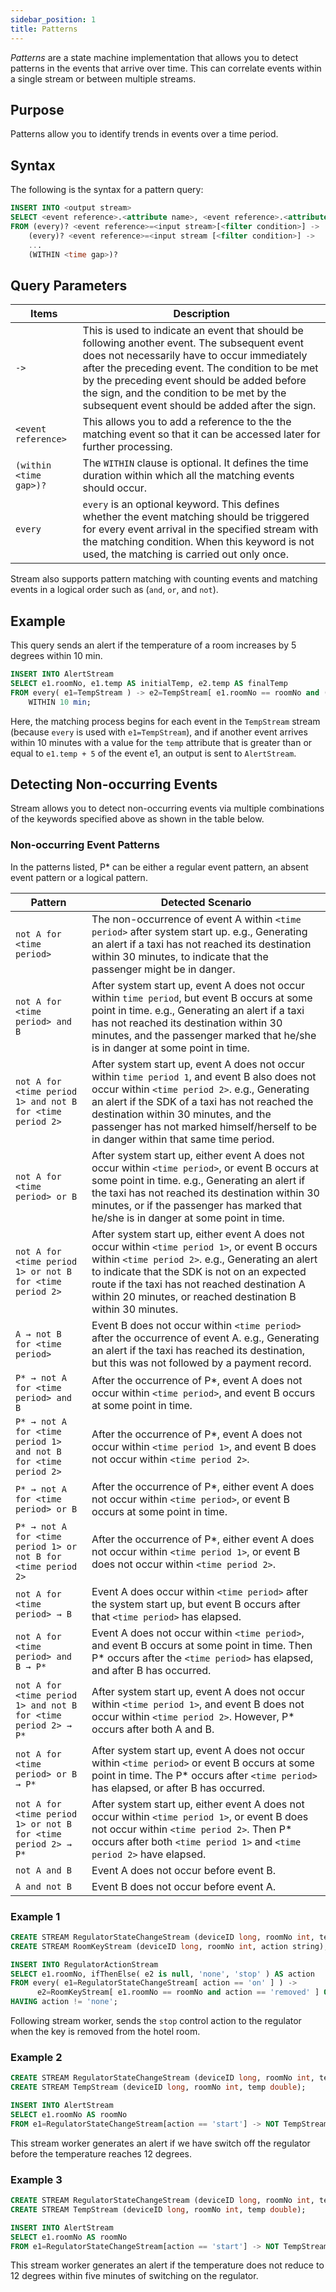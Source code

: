 ```yaml
---
sidebar_position: 1
title: Patterns
---
```


_Patterns_ are a state machine implementation that allows you to detect patterns in the events that arrive over time. This can correlate events within a single stream or between multiple streams.

## Purpose

Patterns allow you to identify trends in events over a time period.

## Syntax

The following is the syntax for a pattern query:

```sql
INSERT INTO <output stream>
SELECT <event reference>.<attribute name>, <event reference>.<attribute name>, ...
FROM (every)? <event reference>=<input stream>[<filter condition>] ->
    (every)? <event reference>=<input stream [<filter condition>] ->
    ...
    (WITHIN <time gap>)?
```

## Query Parameters

| Items| Description |
|-------------------|-------------|
| `->` | This is used to indicate an event that should be following another event. The subsequent event does not necessarily have to occur immediately after the preceding event. The condition to be met by the preceding event should be added before the sign, and the condition to be met by the subsequent event should be added after the sign. |
| `<event reference>` | This allows you to add a reference to the the matching event so that it can be accessed later for further processing. |
| `(within <time gap>)?` | The `WITHIN` clause is optional. It defines the time duration within which all the matching events should occur. |
| `every` | `every` is an optional keyword. This defines whether the event matching should be triggered for every event arrival in the specified stream with the matching condition.  When this keyword is not used, the matching is carried out only once. |

Stream also supports pattern matching with counting events and matching events in a logical order such as (`and`, `or`, and `not`).

## Example

This query sends an alert if the temperature of a room increases by 5 degrees within 10 min.

```sql
INSERT INTO AlertStream
SELECT e1.roomNo, e1.temp AS initialTemp, e2.temp AS finalTemp
FROM every( e1=TempStream ) -> e2=TempStream[ e1.roomNo == roomNo and (e1.temp + 5) <= temp ]
    WITHIN 10 min;
```

Here, the matching process begins for each event in the `TempStream` stream (because `every` is used with `e1=TempStream`),
and if  another event arrives within 10 minutes with a value for the `temp` attribute that is greater than or equal to `e1.temp + 5` of the event e1, an output is sent to `AlertStream`.





## Detecting Non-occurring Events

Stream allows you to detect non-occurring events via multiple combinations of the keywords specified above as shown in the table below.

### Non-occurring Event Patterns

In the patterns listed, P* can be either a regular event pattern, an absent event pattern or a logical pattern.

|Pattern|Detected Scenario
---------|---------
|`not A for <time period>`|The non-occurrence of event A within `<time period>` after system start up. e.g., Generating an alert if a taxi has not reached its destination within 30 minutes, to indicate that the passenger might be in danger.|
|`not A for <time period> and B`|After system start up, event A does not occur within `time period`, but event B occurs at some point in time.  e.g., Generating an alert if a taxi has not reached its destination within 30 minutes, and the passenger marked that he/she is in danger at some point in time.|
|`not A for <time period 1> and not B for <time period 2>`|After system start up, event A does not occur within `time period 1`, and event B also does not occur within `<time period 2>`.  e.g., Generating an alert if the SDK of a taxi has not reached the destination within 30 minutes, and the passenger has not marked himself/herself to be in danger within that same time period.|
|`not A for <time period> or B`|After system start up, either event A does not occur within `<time period>`, or event B occurs at some point in time.  e.g., Generating an alert if the taxi has not reached its destination within 30 minutes, or if the passenger has marked that he/she is in danger at some point in time.|
|`not A for <time period 1> or not B for <time period 2>`|After system start up, either event A does not occur within `<time period 1>`, or event B occurs within `<time period 2>`.  e.g., Generating an alert to indicate that the SDK is not on an expected route if the taxi has not reached destination A within 20 minutes, or reached destination B within 30 minutes.|
|`A → not B for <time period>`|Event B does not occur within `<time period>` after the occurrence of event A. e.g., Generating an alert if the taxi has reached its destination, but this was not followed by a payment record.|
|`P* → not A for <time period> and B`|After the occurrence of P*, event A does not occur within `<time period>`, and event B occurs at some point in time.|
|`P* → not A for <time period 1> and not B for <time period 2>`| After the occurrence of P*, event A does not occur within `<time period 1>`, and event B does not occur within `<time period 2>`.|
|`P* → not A for <time period> or B`|After the occurrence of P*, either event A does not occur within `<time period>`, or event B occurs at some point in time.|
|`P* → not A for <time period 1> or not B for <time period 2>`|After the occurrence of P*, either event A does not occur within `<time period 1>`, or event B does not occur within `<time period 2>`.|
|`not A for <time period> → B`|Event A does occur within `<time period>` after the system start up, but event B occurs after that `<time period>` has elapsed.|
|`not A for <time period> and B → P*`|Event A does not occur within `<time period>`, and event B occurs at some point in time. Then P* occurs after the `<time period>` has elapsed, and after B has occurred.|
|`not A for <time period 1> and not B for <time period 2> → P*`|After system start up, event A does not occur within `<time period 1>`, and event B does not occur within `<time period 2>`. However, P* occurs after both A and B.|
|`not A for <time period> or B → P*`|After system start up, event A does not occur within `<time period>` or event B occurs at some point in time. The P* occurs after `<time period>` has elapsed, or after B has occurred.|
|`not A for <time period 1> or not B for <time period 2> → P*`|After system start up, either event A does not occur within `<time period 1>`, or event B does not occur within `<time period 2>`. Then P*  occurs after both `<time period 1>` and `<time period 2>` have elapsed.|
|`not A and B`|Event A does not occur before event B.|
|`A and not B`|Event B does not occur before event A.|

### Example 1

```sql
CREATE STREAM RegulatorStateChangeStream (deviceID long, roomNo int, tempSet double, action string);
CREATE STREAM RoomKeyStream (deviceID long, roomNo int, action string);

INSERT INTO RegulatorActionStream
SELECT e1.roomNo, ifThenElse( e2 is null, 'none', 'stop' ) AS action
FROM every( e1=RegulatorStateChangeStream[ action == 'on' ] ) ->
      e2=RoomKeyStream[ e1.roomNo == roomNo and action == 'removed' ] OR e3=RegulatorStateChangeStream[ e1.roomNo == roomNo and action == 'off']
HAVING action != 'none';
```

Following stream worker, sends the `stop` control action to the regulator when the key is removed from the hotel room.

### Example 2

```sql
CREATE STREAM RegulatorStateChangeStream (deviceID long, roomNo int, tempSet double, action string);
CREATE STREAM TempStream (deviceID long, roomNo int, temp double);

INSERT INTO AlertStream
SELECT e1.roomNo AS roomNo
FROM e1=RegulatorStateChangeStream[action == 'start'] -> NOT TempStream[e1.roomNo == roomNo and temp < 12] AND e2=RegulatorStateChangeStream[action == 'off'];
```

This stream worker generates an alert if we have switch off the regulator before the temperature reaches 12 degrees.  

### Example 3

```sql
CREATE STREAM RegulatorStateChangeStream (deviceID long, roomNo int, tempSet double, action string);
CREATE STREAM TempStream (deviceID long, roomNo int, temp double);

INSERT INTO AlertStream
SELECT e1.roomNo AS roomNo
FROM e1=RegulatorStateChangeStream[action == 'start'] -> NOT TempStream[e1.roomNo == roomNo and temp < 12] for 5 min;
```

This stream worker generates an alert if the temperature does not reduce to 12 degrees within five minutes of switching on the regulator.  
